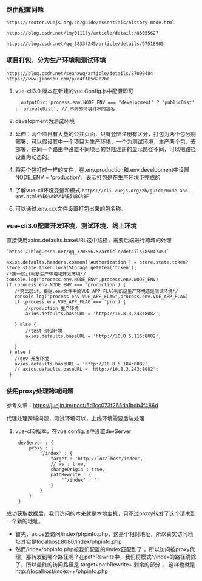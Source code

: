 ### 路由配置问题
`https://router.vuejs.org/zh/guide/essentials/history-mode.html`  

`https://blog.csdn.net/lmy0111ly/article/details/83055627`

`https://blog.csdn.net/qq_38337245/article/details/97518905`


### 项目打包，分为生产环境和测试环境

`https://blog.csdn.net/seanxwq/article/details/87099484  `
`https://www.jianshu.com/p/d4ffb5d2e2be`

1. vue-cli3.0 版本在新建的vue.Config.js中配置即可

   		 outputDir: process.env.NODE_ENV === "development" ? 'publicDist' : 'privateDist', // 不同的环境打不同包名

2. development为测试环境
3. 延伸：两个项目有大量的公共页面，只有登陆注册有区分，打包为两个包分别部署，可以假设其中一个项目为生产环境，一个为测试环境，生产两个包，去部署，在同一个路由中设置不同项目的登陆注册的显示路径不同，可以把路径设置为动态的。
4. 将两个包打成一样的文件，在.env.production和.env.development中设置NODE_ENV = 'production'，表示打包是在生产环境下完成的
5. 了解vue-cli环境变量和模式
`https://cli.vuejs.org/zh/guide/mode-and-env.html#%E6%A8%A1%E5%BC%8F`
6. 可以通过.env.xxx文件设置打包出来的包名称。	

### vue-cli3.0配置开发环境，测试环境，线上环境

直接使用axios.defaults.baseURL这中路径，需要后端进行跨域的处理

	`https://blog.csdn.net/qq_37055675/article/details/85047451`
	
	axios.defaults.headers.common['Authorization'] = store.state.token?	store.state.token:localStorage.getItem('token');
	/*第一层if判断生产环境和开发环境*/
	console.log("process.env.NODE_ENV",process.env.NODE_ENV)
	if (process.env.NODE_ENV === 'production') {
	   /*第二层if，根据.env文件中的VUE_APP_FLAG判断是生产环境还是测试环境*/
	   console.log("process.env.VUE_APP_FLAG",process.env.VUE_APP_FLAG)
	   if (process.env.VUE_APP_FLAG === 'pro') {
	       //production 生产环境
	       axios.defaults.baseURL = 'http://10.8.3.243:8082';
	
	   } else {
	       //test 测试环境
	       axios.defaults.baseURL = 'http://10.8.5.115:8082';
	
	   }
	 } else {
	   //dev 开发环境
	   axios.defaults.baseURL = 'http://10.8.5.184:8082';
	   // axios.defaults.baseURL = 'http://10.8.3.243:8082';
	 }
	 
### 使用proxy处理跨域问题

参考文章：https://juejin.im/post/5d1cc073f265da1bcb4f486d

代理处理跨域问题，测试环境可以，上线环境需要后端处理

1. vue-cli3版本，在vue.config.js中设置devServer

		devServer : {
	        proxy : {
	            '/index' : {
	                target : 'http://localhost/index',
	                // ws : true,
	                changeOrigin : true,
	                pathRewrite : {
	                    '^/index' : ''
	                }
	            }
	        }
	    }
成功获取数据后，我们访问的本来就是本地主机，只不过proxy转发了这个请求到一个新的地址。
* 首先，axios去访问/index/phpinfo.php，这是个相对地址，所以真实访问地址其实是localhost:8080/index/phpinfo.php
* 然而/index/phpinfo.php被我们配置的/index匹配到了 ，所以访问被proxy代理，那转发到哪个路径呢？在pathRewrite中，我们将模式^/index的路径清除了，所以最终的访问路径是 target+pathRewrite+ 剩余的部分 ， 这样也就是 http://localhost/index++/phpinfo.php



	
	
	
	
	
	
	
	
	
	
	
	
	
	 